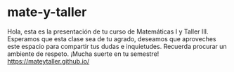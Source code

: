 # mate-y-taller
Hola, esta es la presentación de tu curso de Matemáticas I y Taller III. Esperamos que esta clase sea de tu agrado, deseamos que aproveches este espacio para compartir tus dudas e inquietudes. Recuerda procurar un ambiente de respeto. ¡Mucha suerte en tu semestre!
https://mateytaller.github.io/
